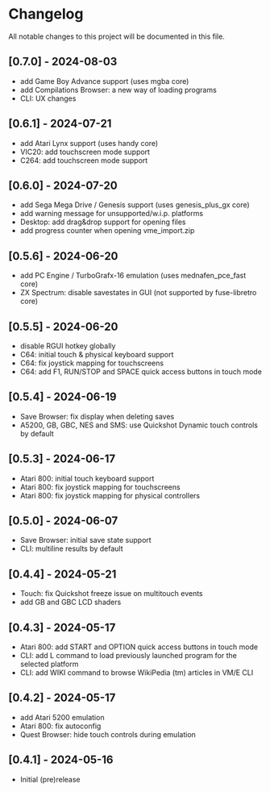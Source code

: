 # Changelog

All notable changes to this project will be documented in this file.

## [0.7.0] - 2024-08-03

- add Game Boy Advance support (uses mgba core)
- add Compilations Browser: a new way of loading programs
- CLI: UX changes

## [0.6.1] - 2024-07-21

- add Atari Lynx support (uses handy core)
- VIC20: add touchscreen mode support
- C264: add touchscreen mode support

## [0.6.0] - 2024-07-20

- add Sega Mega Drive / Genesis support (uses genesis_plus_gx core)
- add warning message for unsupported/w.i.p. platforms
- Desktop: add drag&drop support for opening files
- add progress counter when opening vme_import.zip

## [0.5.6] - 2024-06-20

- add PC Engine / TurboGrafx-16 emulation (uses mednafen_pce_fast core)
- ZX Spectrum: disable savestates in GUI (not supported by fuse-libretro core)

## [0.5.5] - 2024-06-20

- disable RGUI hotkey globally
- C64: initial touch & physical keyboard support
- C64: fix joystick mapping for touchscreens
- C64: add F1, RUN/STOP and SPACE quick access buttons in touch mode

## [0.5.4] - 2024-06-19

- Save Browser: fix display when deleting saves
- A5200, GB, GBC, NES and SMS: use Quickshot Dynamic touch controls by default 

## [0.5.3] - 2024-06-17

- Atari 800: initial touch keyboard support
- Atari 800: fix joystick mapping for touchscreens
- Atari 800: fix joystick mapping for physical controllers

## [0.5.0] - 2024-06-07

- Save Browser: initial save state support
- CLI: multiline results by default

## [0.4.4] - 2024-05-21

- Touch: fix Quickshot freeze issue on multitouch events
- add GB and GBC LCD shaders

## [0.4.3] - 2024-05-17 

- Atari 800: add START and OPTION quick access buttons in touch mode
- CLI: add L command to load previously launched program for the selected platform
- CLI: add WIKI command to browse WikiPedia (tm) articles in VM/E CLI

## [0.4.2] - 2024-05-17 

- add Atari 5200 emulation
- Atari 800: fix autoconfig
- Quest Browser: hide touch controls during emulation

## [0.4.1] - 2024-05-16

- Initial (pre)release


